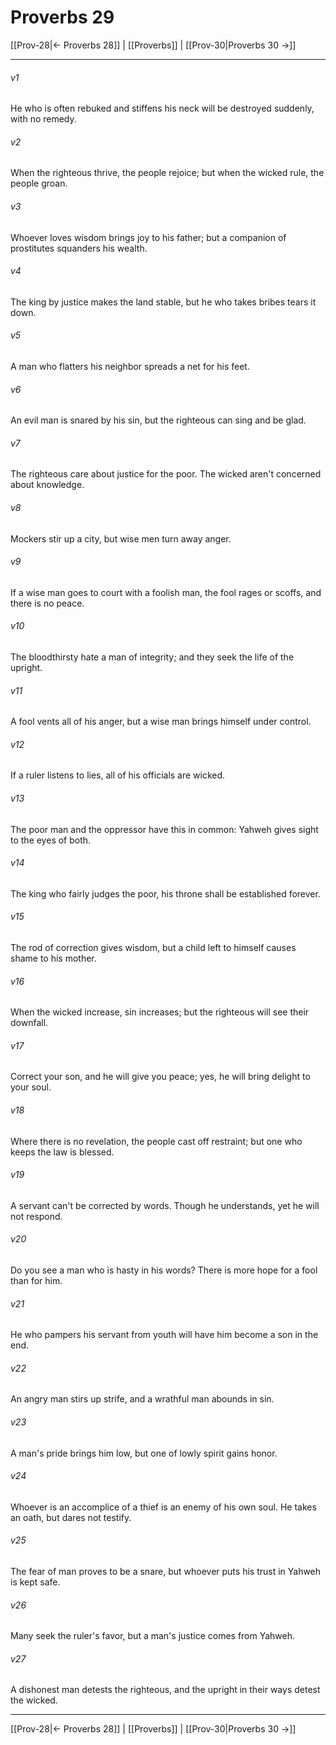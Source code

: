 # Proverbs 29

[[Prov-28|← Proverbs 28]] | [[Proverbs]] | [[Prov-30|Proverbs 30 →]]
***



###### v1 
He who is often rebuked and stiffens his neck will be destroyed suddenly, with no remedy. 

###### v2 
When the righteous thrive, the people rejoice; but when the wicked rule, the people groan. 

###### v3 
Whoever loves wisdom brings joy to his father; but a companion of prostitutes squanders his wealth. 

###### v4 
The king by justice makes the land stable, but he who takes bribes tears it down. 

###### v5 
A man who flatters his neighbor spreads a net for his feet. 

###### v6 
An evil man is snared by his sin, but the righteous can sing and be glad. 

###### v7 
The righteous care about justice for the poor. The wicked aren't concerned about knowledge. 

###### v8 
Mockers stir up a city, but wise men turn away anger. 

###### v9 
If a wise man goes to court with a foolish man, the fool rages or scoffs, and there is no peace. 

###### v10 
The bloodthirsty hate a man of integrity; and they seek the life of the upright. 

###### v11 
A fool vents all of his anger, but a wise man brings himself under control. 

###### v12 
If a ruler listens to lies, all of his officials are wicked. 

###### v13 
The poor man and the oppressor have this in common: Yahweh gives sight to the eyes of both. 

###### v14 
The king who fairly judges the poor, his throne shall be established forever. 

###### v15 
The rod of correction gives wisdom, but a child left to himself causes shame to his mother. 

###### v16 
When the wicked increase, sin increases; but the righteous will see their downfall. 

###### v17 
Correct your son, and he will give you peace; yes, he will bring delight to your soul. 

###### v18 
Where there is no revelation, the people cast off restraint; but one who keeps the law is blessed. 

###### v19 
A servant can't be corrected by words. Though he understands, yet he will not respond. 

###### v20 
Do you see a man who is hasty in his words? There is more hope for a fool than for him. 

###### v21 
He who pampers his servant from youth will have him become a son in the end. 

###### v22 
An angry man stirs up strife, and a wrathful man abounds in sin. 

###### v23 
A man's pride brings him low, but one of lowly spirit gains honor. 

###### v24 
Whoever is an accomplice of a thief is an enemy of his own soul. He takes an oath, but dares not testify. 

###### v25 
The fear of man proves to be a snare, but whoever puts his trust in Yahweh is kept safe. 

###### v26 
Many seek the ruler's favor, but a man's justice comes from Yahweh. 

###### v27 
A dishonest man detests the righteous, and the upright in their ways detest the wicked.

***
[[Prov-28|← Proverbs 28]] | [[Proverbs]] | [[Prov-30|Proverbs 30 →]]
